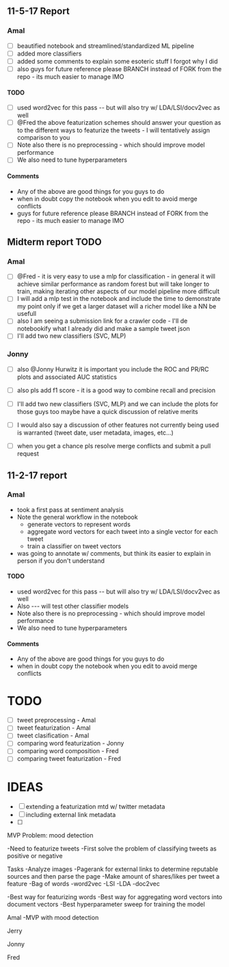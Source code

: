 ## 11-5-17  Report
### Amal
- [ ] beautified notebook and streamlined/standardized ML pipeline
- [ ] added more classifiers
- [ ] added some comments to explain some esoteric stuff I forgot why I did
- [ ] also guys for future reference please BRANCH instead of FORK from the repo - its much easier to manage IMO
#### TODO
 - [ ] used word2vec for this pass -- but will also try w/ LDA/LSI/docv2vec as well
 - [ ] @Fred the above featurization schemes should answer your question as to the different ways to featurize the tweets - I will tentatively assign comparison to you
 - [ ] Note also there is no preprocessing - which should improve model performance
 - [ ] We also need to tune hyperparameters
#### Comments
 - Any of the above are good things for you guys to do
 - when in doubt copy the notebook when you edit to avoid merge conflicts
 - guys for future reference please BRANCH instead of FORK from the repo - its much easier to manage IMO

## Midterm report TODO
### Amal
- [ ] @Fred - it is very easy to use a mlp for classification - in general it will achieve similar performance as random forest but will take longer to train, making iterating other aspects of our model pipeline more difficult
- [ ] I will add a mlp test in the notebook and include the time to demonstrate my point
only if we get a larger dataset will a richer model like a NN be usefull
- [ ] also I am seeing a submission link for a crawler code - I'll de notebookify what I already did and make a sample tweet json
- [ ] I'll add two new classifiers (SVC, MLP)

### Jonny
- [ ] also @Jonny Hurwitz it is important you include the ROC and PR/RC plots and associated AUC statistics
- [ ] also pls add f1 score - it is a good way to combine recall and precision
- [ ] I'll add two new classifiers (SVC, MLP) and we can include the plots for those guys too
maybe have a quick discussion of relative merits
- [ ] I would also say a discussion of other features not currently being used is warranted (tweet date, user metadata, images, etc...)
- [ ] when you get a chance pls resolve merge conflicts and submit a pull request



## 11-2-17 report
### Amal
 - took a first pass at sentiment analysis
 - Note the general workflow in the notebook
 	- generate vectors to represent words
 	- aggregate word vectors for each tweet into a single vector for each tweet
 	- train a classifier on tweet vectors
 - was going to annotate w/ comments, but think its easier to explain in person if you don't understand
 #### TODO
 - used word2vec for this pass -- but will also try w/ LDA/LSI/docv2vec as well
 - Also --- will test other classifier models
 - Note also there is no preprocessing - which should improve model performance
 - We also need to tune hyperparameters
 #### Comments
 - Any of the above are good things for you guys to do
 - when in doubt copy the notebook when you edit to avoid merge conflicts

# TODO
- [ ] tweet preprocessing - Amal
- [ ] tweet featurization - Amal
- [ ] tweet clasification - Amal
- [ ] comparing word featurization - Jonny
- [ ] comparing word composition - Fred
- [ ] comparing tweet featurization - Fred

# IDEAS
- [ ] extending a featurization mtd w/ twitter metadata
- [ ] including external link metadata
- [ ] 

MVP Problem: mood detection 

-Need to featurize tweets
-First solve the problem of classifying tweets as positive or negative

Tasks
-Analyze images 
-Pagerank for external links to determine reputable sources and then parse the page
-Make amount of shares/likes per tweet a feature
-Bag of words
-word2vec
-LSI
-LDA
-doc2vec

-Best way for featurizing words
-Best way for aggregating word vectors into document vectors
-Best hyperparameter sweep for training the model


Amal
-MVP with mood detection 

Jerry

Jonny

Fred

